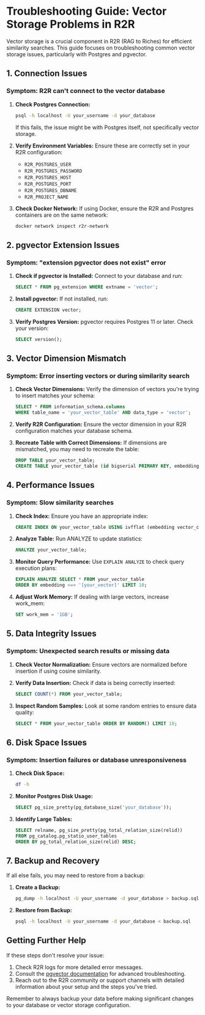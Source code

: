 # Troubleshooting Guide: Vector Storage Problems in R2R

Vector storage is a crucial component in R2R (RAG to Riches) for efficient similarity searches. This guide focuses on troubleshooting common vector storage issues, particularly with Postgres and pgvector.

## 1. Connection Issues

### Symptom: R2R can't connect to the vector database

1. **Check Postgres Connection:**
   ```bash
   psql -h localhost -U your_username -d your_database
   ```
   If this fails, the issue might be with Postgres itself, not specifically vector storage.

2. **Verify Environment Variables:**
   Ensure these are correctly set in your R2R configuration:
   - `R2R_POSTGRES_USER`
   - `R2R_POSTGRES_PASSWORD`
   - `R2R_POSTGRES_HOST`
   - `R2R_POSTGRES_PORT`
   - `R2R_POSTGRES_DBNAME`
   - `R2R_PROJECT_NAME`

3. **Check Docker Network:**
   If using Docker, ensure the R2R and Postgres containers are on the same network:
   ```bash
   docker network inspect r2r-network
   ```

## 2. pgvector Extension Issues

### Symptom: "extension pgvector does not exist" error

1. **Check if pgvector is Installed:**
   Connect to your database and run:
   ```sql
   SELECT * FROM pg_extension WHERE extname = 'vector';
   ```

2. **Install pgvector:**
   If not installed, run:
   ```sql
   CREATE EXTENSION vector;
   ```

3. **Verify Postgres Version:**
   pgvector requires Postgres 11 or later. Check your version:
   ```sql
   SELECT version();
   ```

## 3. Vector Dimension Mismatch

### Symptom: Error inserting vectors or during similarity search

1. **Check Vector Dimensions:**
   Verify the dimension of vectors you're trying to insert matches your schema:
   ```sql
   SELECT * FROM information_schema.columns
   WHERE table_name = 'your_vector_table' AND data_type = 'vector';
   ```

2. **Verify R2R Configuration:**
   Ensure the vector dimension in your R2R configuration matches your database schema.

3. **Recreate Table with Correct Dimensions:**
   If dimensions are mismatched, you may need to recreate the table:
   ```sql
   DROP TABLE your_vector_table;
   CREATE TABLE your_vector_table (id bigserial PRIMARY KEY, embedding vector(384));
   ```

## 4. Performance Issues

### Symptom: Slow similarity searches

1. **Check Index:**
   Ensure you have an appropriate index:
   ```sql
   CREATE INDEX ON your_vector_table USING ivfflat (embedding vector_cosine_ops);
   ```

2. **Analyze Table:**
   Run ANALYZE to update statistics:
   ```sql
   ANALYZE your_vector_table;
   ```

3. **Monitor Query Performance:**
   Use `EXPLAIN ANALYZE` to check query execution plans:
   ```sql
   EXPLAIN ANALYZE SELECT * FROM your_vector_table
   ORDER BY embedding <=> '[your_vector]' LIMIT 10;
   ```

4. **Adjust Work Memory:**
   If dealing with large vectors, increase work_mem:
   ```sql
   SET work_mem = '1GB';
   ```

## 5. Data Integrity Issues

### Symptom: Unexpected search results or missing data

1. **Check Vector Normalization:**
   Ensure vectors are normalized before insertion if using cosine similarity.

2. **Verify Data Insertion:**
   Check if data is being correctly inserted:
   ```sql
   SELECT COUNT(*) FROM your_vector_table;
   ```

3. **Inspect Random Samples:**
   Look at some random entries to ensure data quality:
   ```sql
   SELECT * FROM your_vector_table ORDER BY RANDOM() LIMIT 10;
   ```

## 6. Disk Space Issues

### Symptom: Insertion failures or database unresponsiveness

1. **Check Disk Space:**
   ```bash
   df -h
   ```

2. **Monitor Postgres Disk Usage:**
   ```sql
   SELECT pg_size_pretty(pg_database_size('your_database'));
   ```

3. **Identify Large Tables:**
   ```sql
   SELECT relname, pg_size_pretty(pg_total_relation_size(relid))
   FROM pg_catalog.pg_statio_user_tables
   ORDER BY pg_total_relation_size(relid) DESC;
   ```

## 7. Backup and Recovery

If all else fails, you may need to restore from a backup:

1. **Create a Backup:**
   ```bash
   pg_dump -h localhost -U your_username -d your_database > backup.sql
   ```

2. **Restore from Backup:**
   ```bash
   psql -h localhost -U your_username -d your_database < backup.sql
   ```

## Getting Further Help

If these steps don't resolve your issue:

1. Check R2R logs for more detailed error messages.
2. Consult the [pgvector documentation](https://github.com/pgvector/pgvector) for advanced troubleshooting.
3. Reach out to the R2R community or support channels with detailed information about your setup and the steps you've tried.

Remember to always backup your data before making significant changes to your database or vector storage configuration.